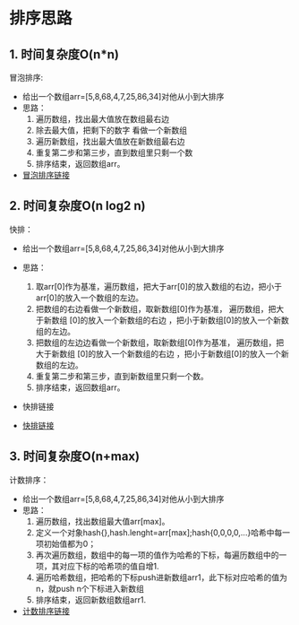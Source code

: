 # 排序思路
## 1. 时间复杂度O(n*n)
冒泡排序:
- 给出一个数组arr=[5,8,68,4,7,25,86,34]对他从小到大排序
- 思路：
    1. 遍历数组，找出最大值放在数组最右边
    2. 除去最大值，把剩下的数字 看做一个新数组
    3. 遍历新数组，找出最大值放在新数组最右边
    4. 重复第二步和第三步，直到数组里只剩一个数
    5. 排序结束，返回数组arr。
- [冒泡排序链接](https://github.com/xingxiaodong1994/blog/blob/master/sort/bubble.html)   
## 2. 时间复杂度O(n log2 n)
快排：
- 给出一个数组arr=[5,8,68,4,7,25,86,34]对他从小到大排序
- 思路：
    1. 取arr[0]作为基准，遍历数组，把大于arr[0]的放入数组的右边，把小于arr[0]的放入一个数组的左边。
    2. 把数组的右边看做一个新数组，取新数组[0]作为基准， 遍历数组，把大于新数组 [0]的放入一个新数组的右边 ，把小于新数组[0]的放入一个新数组的左边。
    3. 把数组的左边边看做一个新数组，取新数组[0]作为基准， 遍历数组，把大于新数组 [0]的放入一个新数组的右边 ，把小于新数组[0]的放入一个新数组的左边。
    4. 重复第二步和第三步，直到新数组里只剩一个数。
    5. 排序结束，返回数组arr。

- <a harf="https://github.com/xingxiaodong1994/blog/blob/master/sort/quick.html" target="_blank">快排链接</a>
- [快排链接](https://github.com/xingxiaodong1994/blog/blob/master/sort/quick.html) 
## 3. 时间复杂度O(n+max)
计数排序：
- 给出一个数组arr=[5,8,68,4,7,25,86,34]对他从小到大排序
- 思路：
    1. 遍历数组，找出数组最大值arr[max]。
    2. 定义一个对象hash{},hash.lenght=arr[max];hash{0,0,0,0,...}哈希中每一项初始值都为0；
    3. 再次遍历数组，数组中的每一项的值作为哈希的下标，每遍历数组中的一项，其对应下标的哈希项的值自增1.
    4. 遍历哈希数组，把哈希的下标push进新数组arr1，此下标对应哈希的值为n，就push n个下标进入新数组
    5.  排序结束，返回新数组数组arr1.
- [计数排序链接](https://github.com/xingxiaodong1994/blog/blob/master/sort/count.html) 